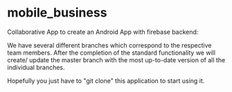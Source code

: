 # mobile_business
Collaborative App to create an Android App with firebase backend:

We have several different branches which correspond to the respective team members.
After the completion of the standard functionality we will create/ update the master branch with the most up-to-date version of all the individual branches.

Hopefully you just have to "git clone" this application to start using it.
